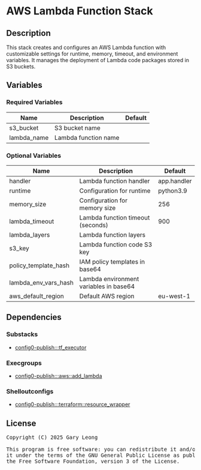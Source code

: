 # AWS Lambda Function Stack

## Description
This stack creates and configures an AWS Lambda function with customizable settings for runtime, memory, timeout, and environment variables. It manages the deployment of Lambda code packages stored in S3 buckets.

## Variables

### Required Variables
| Name | Description | Default |
|------|-------------|---------|
| s3_bucket | S3 bucket name | &nbsp; |
| lambda_name | Lambda function name | &nbsp; |

### Optional Variables
| Name | Description | Default |
|------|-------------|---------|
| handler | Lambda function handler | app.handler |
| runtime | Configuration for runtime | python3.9 |
| memory_size | Configuration for memory size | 256 |
| lambda_timeout | Lambda function timeout (seconds) | 900 |
| lambda_layers | Lambda function layers | &nbsp; |
| s3_key | Lambda function code S3 key | &nbsp; |
| policy_template_hash | IAM policy templates in base64 | &nbsp; |
| lambda_env_vars_hash | Lambda environment variables in base64 | &nbsp; |
| aws_default_region | Default AWS region | eu-west-1 |

## Dependencies

### Substacks
- [config0-publish:::tf_executor](http://config0.http.redirects.s3-website-us-east-1.amazonaws.com/assets/stacks/config0-publish/tf_executor/default)

### Execgroups
- [config0-publish:::aws::add_lambda](http://config0.http.redirects.s3-website-us-east-1.amazonaws.com/assets/exec/groups/config0-publish/aws/add_lambda/default)

### Shelloutconfigs
- [config0-publish:::terraform::resource_wrapper](http://config0.http.redirects.s3-website-us-east-1.amazonaws.com/assets/shelloutconfigs/config0-publish/terraform/resource_wrapper/default)

## License
<pre>
Copyright (C) 2025 Gary Leong <gary@config0.com>

This program is free software: you can redistribute it and/or modify
it under the terms of the GNU General Public License as published by
the Free Software Foundation, version 3 of the License.
</pre>